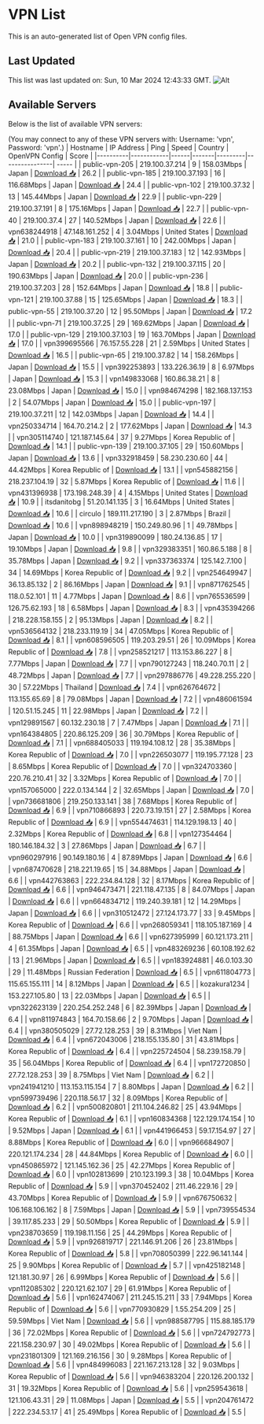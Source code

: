 # VPN List

This is an auto-generated list of Open VPN config files.

## Last Updated

This list was last updated on: Sun, 10 Mar 2024 12:43:33 GMT.
![Alt](https://repobeats.axiom.co/api/embed/186b98318ef1479477931607c1ad7d823f12451f.svg "Repobeats analytics image")

## Available Servers

Below is the list of available VPN servers:

(You may connect to any of these VPN servers with: Username: 'vpn', Password: 'vpn'.)
| Hostname | IP Address | Ping | Speed | Country | OpenVPN Config | Score |
|----------|------------|------|-------|---------|----------------| ----- |
| public-vpn-205 | 219.100.37.214 | 9 | 158.03Mbps | Japan | [Download 📥](./configs/server_0_JP.ovpn) | 26.2 |
| public-vpn-185 | 219.100.37.193 | 16 | 116.68Mbps | Japan | [Download 📥](./configs/server_1_JP.ovpn) | 24.4 |
| public-vpn-102 | 219.100.37.32 | 13 | 145.44Mbps | Japan | [Download 📥](./configs/server_2_JP.ovpn) | 22.9 |
| public-vpn-229 | 219.100.37.191 | 8 | 175.16Mbps | Japan | [Download 📥](./configs/server_3_JP.ovpn) | 22.7 |
| public-vpn-40 | 219.100.37.4 | 27 | 140.52Mbps | Japan | [Download 📥](./configs/server_4_JP.ovpn) | 22.6 |
| vpn638244918 | 47.148.161.252 | 4 | 3.04Mbps | United States | [Download 📥](./configs/server_5_US.ovpn) | 21.0 |
| public-vpn-183 | 219.100.37.161 | 10 | 242.00Mbps | Japan | [Download 📥](./configs/server_6_JP.ovpn) | 20.4 |
| public-vpn-219 | 219.100.37.183 | 12 | 142.93Mbps | Japan | [Download 📥](./configs/server_7_JP.ovpn) | 20.2 |
| public-vpn-132 | 219.100.37.115 | 20 | 190.63Mbps | Japan | [Download 📥](./configs/server_8_JP.ovpn) | 20.0 |
| public-vpn-236 | 219.100.37.203 | 28 | 152.64Mbps | Japan | [Download 📥](./configs/server_9_JP.ovpn) | 18.8 |
| public-vpn-121 | 219.100.37.88 | 15 | 125.65Mbps | Japan | [Download 📥](./configs/server_10_JP.ovpn) | 18.3 |
| public-vpn-55 | 219.100.37.20 | 12 | 95.50Mbps | Japan | [Download 📥](./configs/server_11_JP.ovpn) | 17.2 |
| public-vpn-71 | 219.100.37.25 | 29 | 169.62Mbps | Japan | [Download 📥](./configs/server_12_JP.ovpn) | 17.0 |
| public-vpn-129 | 219.100.37.103 | 19 | 163.70Mbps | Japan | [Download 📥](./configs/server_13_JP.ovpn) | 17.0 |
| vpn399695566 | 76.157.55.228 | 21 | 2.59Mbps | United States | [Download 📥](./configs/server_14_US.ovpn) | 16.5 |
| public-vpn-65 | 219.100.37.82 | 14 | 158.26Mbps | Japan | [Download 📥](./configs/server_15_JP.ovpn) | 15.5 |
| vpn392253893 | 133.226.36.19 | 8 | 6.97Mbps | Japan | [Download 📥](./configs/server_16_JP.ovpn) | 15.3 |
| vpn149833068 | 160.86.38.21 | 8 | 23.08Mbps | Japan | [Download 📥](./configs/server_17_JP.ovpn) | 15.0 |
| vpn984674298 | 182.168.137.153 | 2 | 54.07Mbps | Japan | [Download 📥](./configs/server_18_JP.ovpn) | 15.0 |
| public-vpn-197 | 219.100.37.211 | 12 | 142.03Mbps | Japan | [Download 📥](./configs/server_19_JP.ovpn) | 14.4 |
| vpn250334714 | 164.70.214.2 | 2 | 177.62Mbps | Japan | [Download 📥](./configs/server_20_JP.ovpn) | 14.3 |
| vpn305114740 | 121.187.145.64 | 37 | 9.27Mbps | Korea Republic of | [Download 📥](./configs/server_21_KR.ovpn) | 14.1 |
| public-vpn-139 | 219.100.37.105 | 29 | 150.60Mbps | Japan | [Download 📥](./configs/server_22_JP.ovpn) | 13.6 |
| vpn332918459 | 58.230.230.60 | 44 | 44.42Mbps | Korea Republic of | [Download 📥](./configs/server_23_KR.ovpn) | 13.1 |
| vpn545882156 | 218.237.104.19 | 32 | 5.87Mbps | Korea Republic of | [Download 📥](./configs/server_24_KR.ovpn) | 11.6 |
| vpn431396938 | 173.198.248.39 | 4 | 4.15Mbps | United States | [Download 📥](./configs/server_25_US.ovpn) | 10.9 |
| itsdanitobg | 51.20.141.135 | 3 | 16.64Mbps | United States | [Download 📥](./configs/server_26_US.ovpn) | 10.6 |
| circulo | 189.111.217.190 | 3 | 2.87Mbps | Brazil | [Download 📥](./configs/server_27_BR.ovpn) | 10.6 |
| vpn898948219 | 150.249.80.96 | 1 | 49.78Mbps | Japan | [Download 📥](./configs/server_28_JP.ovpn) | 10.0 |
| vpn319890099 | 180.24.136.85 | 17 | 19.10Mbps | Japan | [Download 📥](./configs/server_29_JP.ovpn) | 9.8 |
| vpn329383351 | 160.86.5.188 | 8 | 35.78Mbps | Japan | [Download 📥](./configs/server_30_JP.ovpn) | 9.2 |
| vpn337363374 | 125.142.7.100 | 34 | 14.69Mbps | Korea Republic of | [Download 📥](./configs/server_31_KR.ovpn) | 9.2 |
| vpn254649947 | 36.13.85.132 | 2 | 86.16Mbps | Japan | [Download 📥](./configs/server_32_JP.ovpn) | 9.1 |
| vpn871762545 | 118.0.52.101 | 11 | 4.77Mbps | Japan | [Download 📥](./configs/server_33_JP.ovpn) | 8.6 |
| vpn765536599 | 126.75.62.193 | 18 | 6.58Mbps | Japan | [Download 📥](./configs/server_34_JP.ovpn) | 8.3 |
| vpn435394266 | 218.228.158.155 | 2 | 95.13Mbps | Japan | [Download 📥](./configs/server_35_JP.ovpn) | 8.2 |
| vpn536564132 | 218.233.119.19 | 34 | 47.05Mbps | Korea Republic of | [Download 📥](./configs/server_36_KR.ovpn) | 8.1 |
| vpn608596505 | 119.203.29.51 | 26 | 10.09Mbps | Korea Republic of | [Download 📥](./configs/server_37_KR.ovpn) | 7.8 |
| vpn258521217 | 113.153.86.227 | 8 | 7.77Mbps | Japan | [Download 📥](./configs/server_38_JP.ovpn) | 7.7 |
| vpn790127243 | 118.240.70.11 | 2 | 48.72Mbps | Japan | [Download 📥](./configs/server_39_JP.ovpn) | 7.7 |
| vpn297886776 | 49.228.255.220 | 30 | 57.22Mbps | Thailand | [Download 📥](./configs/server_40_TH.ovpn) | 7.4 |
| vpn626764672 | 113.155.65.69 | 8 | 79.08Mbps | Japan | [Download 📥](./configs/server_41_JP.ovpn) | 7.2 |
| vpn486061594 | 120.51.15.245 | 11 | 22.98Mbps | Japan | [Download 📥](./configs/server_42_JP.ovpn) | 7.2 |
| vpn129891567 | 60.132.230.18 | 7 | 7.47Mbps | Japan | [Download 📥](./configs/server_43_JP.ovpn) | 7.1 |
| vpn164384805 | 220.86.125.209 | 36 | 30.79Mbps | Korea Republic of | [Download 📥](./configs/server_44_KR.ovpn) | 7.1 |
| vpn688405033 | 119.194.108.12 | 28 | 35.38Mbps | Korea Republic of | [Download 📥](./configs/server_45_KR.ovpn) | 7.0 |
| vpn226503077 | 119.195.77.128 | 23 | 8.65Mbps | Korea Republic of | [Download 📥](./configs/server_46_KR.ovpn) | 7.0 |
| vpn324703360 | 220.76.210.41 | 32 | 3.32Mbps | Korea Republic of | [Download 📥](./configs/server_47_KR.ovpn) | 7.0 |
| vpn157065000 | 222.0.134.144 | 2 | 32.65Mbps | Japan | [Download 📥](./configs/server_48_JP.ovpn) | 7.0 |
| vpn736681806 | 219.250.133.141 | 38 | 7.68Mbps | Korea Republic of | [Download 📥](./configs/server_49_KR.ovpn) | 6.9 |
| vpn710866893 | 220.73.19.151 | 27 | 2.58Mbps | Korea Republic of | [Download 📥](./configs/server_50_KR.ovpn) | 6.9 |
| vpn554474631 | 114.129.198.13 | 40 | 2.32Mbps | Korea Republic of | [Download 📥](./configs/server_51_KR.ovpn) | 6.8 |
| vpn127354464 | 180.146.184.32 | 3 | 27.86Mbps | Japan | [Download 📥](./configs/server_52_JP.ovpn) | 6.7 |
| vpn960297916 | 90.149.180.16 | 4 | 87.89Mbps | Japan | [Download 📥](./configs/server_53_JP.ovpn) | 6.6 |
| vpn687470628 | 218.221.19.65 | 15 | 34.88Mbps | Japan | [Download 📥](./configs/server_54_JP.ovpn) | 6.6 |
| vpn442763863 | 222.234.84.128 | 32 | 8.17Mbps | Korea Republic of | [Download 📥](./configs/server_55_KR.ovpn) | 6.6 |
| vpn946473471 | 221.118.47.135 | 8 | 84.07Mbps | Japan | [Download 📥](./configs/server_56_JP.ovpn) | 6.6 |
| vpn664834712 | 119.240.39.181 | 12 | 14.29Mbps | Japan | [Download 📥](./configs/server_57_JP.ovpn) | 6.6 |
| vpn310512472 | 27.124.173.77 | 33 | 9.45Mbps | Korea Republic of | [Download 📥](./configs/server_58_KR.ovpn) | 6.6 |
| vpn268059341 | 118.105.187.169 | 4 | 88.75Mbps | Japan | [Download 📥](./configs/server_59_JP.ovpn) | 6.6 |
| vpn627395999 | 60.121.173.211 | 4 | 61.35Mbps | Japan | [Download 📥](./configs/server_60_JP.ovpn) | 6.5 |
| vpn483269236 | 60.108.192.62 | 13 | 21.96Mbps | Japan | [Download 📥](./configs/server_61_JP.ovpn) | 6.5 |
| vpn183924881 | 46.0.103.30 | 29 | 11.48Mbps | Russian Federation | [Download 📥](./configs/server_62_RU.ovpn) | 6.5 |
| vpn611804773 | 115.65.155.111 | 14 | 8.12Mbps | Japan | [Download 📥](./configs/server_63_JP.ovpn) | 6.5 |
| kozakura1234 | 153.227.105.80 | 13 | 22.03Mbps | Japan | [Download 📥](./configs/server_64_JP.ovpn) | 6.5 |
| vpn322623139 | 220.254.252.248 | 6 | 82.39Mbps | Japan | [Download 📥](./configs/server_65_JP.ovpn) | 6.4 |
| vpn811974843 | 164.70.158.66 | 2 | 9.70Mbps | Japan | [Download 📥](./configs/server_66_JP.ovpn) | 6.4 |
| vpn380505029 | 27.72.128.253 | 39 | 8.31Mbps | Viet Nam | [Download 📥](./configs/server_67_VN.ovpn) | 6.4 |
| vpn672043006 | 218.155.135.80 | 31 | 43.81Mbps | Korea Republic of | [Download 📥](./configs/server_68_KR.ovpn) | 6.4 |
| vpn225724504 | 58.239.158.79 | 35 | 56.04Mbps | Korea Republic of | [Download 📥](./configs/server_69_KR.ovpn) | 6.4 |
| vpn172720850 | 27.72.128.253 | 39 | 8.75Mbps | Viet Nam | [Download 📥](./configs/server_70_VN.ovpn) | 6.2 |
| vpn241941210 | 113.153.115.154 | 7 | 8.80Mbps | Japan | [Download 📥](./configs/server_71_JP.ovpn) | 6.2 |
| vpn599739496 | 220.118.56.17 | 32 | 8.09Mbps | Korea Republic of | [Download 📥](./configs/server_72_KR.ovpn) | 6.2 |
| vpn500820801 | 211.104.246.82 | 25 | 43.94Mbps | Korea Republic of | [Download 📥](./configs/server_73_KR.ovpn) | 6.1 |
| vpn160834368 | 122.129.174.154 | 10 | 9.52Mbps | Japan | [Download 📥](./configs/server_74_JP.ovpn) | 6.1 |
| vpn441966453 | 59.17.154.97 | 27 | 8.88Mbps | Korea Republic of | [Download 📥](./configs/server_75_KR.ovpn) | 6.0 |
| vpn966684907 | 220.121.174.234 | 28 | 44.84Mbps | Korea Republic of | [Download 📥](./configs/server_76_KR.ovpn) | 6.0 |
| vpn450865972 | 121.145.162.36 | 25 | 42.27Mbps | Korea Republic of | [Download 📥](./configs/server_77_KR.ovpn) | 6.0 |
| vpn102813699 | 210.123.199.3 | 38 | 10.04Mbps | Korea Republic of | [Download 📥](./configs/server_78_KR.ovpn) | 5.9 |
| vpn370452402 | 211.46.229.16 | 29 | 43.70Mbps | Korea Republic of | [Download 📥](./configs/server_79_KR.ovpn) | 5.9 |
| vpn676750632 | 106.168.106.162 | 8 | 7.59Mbps | Japan | [Download 📥](./configs/server_80_JP.ovpn) | 5.9 |
| vpn739554534 | 39.117.85.233 | 29 | 50.50Mbps | Korea Republic of | [Download 📥](./configs/server_81_KR.ovpn) | 5.9 |
| vpn238703659 | 119.198.11.156 | 25 | 44.29Mbps | Korea Republic of | [Download 📥](./configs/server_82_KR.ovpn) | 5.9 |
| vpn926819717 | 221.146.91.206 | 26 | 23.81Mbps | Korea Republic of | [Download 📥](./configs/server_83_KR.ovpn) | 5.8 |
| vpn708050399 | 222.96.141.144 | 25 | 9.90Mbps | Korea Republic of | [Download 📥](./configs/server_84_KR.ovpn) | 5.7 |
| vpn425182148 | 121.181.30.97 | 26 | 6.99Mbps | Korea Republic of | [Download 📥](./configs/server_85_KR.ovpn) | 5.6 |
| vpn112085302 | 220.121.62.107 | 29 | 61.91Mbps | Korea Republic of | [Download 📥](./configs/server_86_KR.ovpn) | 5.6 |
| vpn162474067 | 211.245.15.211 | 33 | 7.94Mbps | Korea Republic of | [Download 📥](./configs/server_87_KR.ovpn) | 5.6 |
| vpn770930829 | 1.55.254.209 | 25 | 59.59Mbps | Viet Nam | [Download 📥](./configs/server_88_VN.ovpn) | 5.6 |
| vpn988587795 | 115.88.185.179 | 36 | 72.02Mbps | Korea Republic of | [Download 📥](./configs/server_89_KR.ovpn) | 5.6 |
| vpn724792773 | 221.158.230.97 | 30 | 49.02Mbps | Korea Republic of | [Download 📥](./configs/server_90_KR.ovpn) | 5.6 |
| vpn231801309 | 121.169.216.156 | 30 | 9.28Mbps | Korea Republic of | [Download 📥](./configs/server_91_KR.ovpn) | 5.6 |
| vpn484996083 | 221.167.213.128 | 32 | 9.03Mbps | Korea Republic of | [Download 📥](./configs/server_92_KR.ovpn) | 5.6 |
| vpn946383204 | 220.126.200.132 | 31 | 19.32Mbps | Korea Republic of | [Download 📥](./configs/server_93_KR.ovpn) | 5.6 |
| vpn259543618 | 121.106.43.31 | 29 | 11.08Mbps | Japan | [Download 📥](./configs/server_94_JP.ovpn) | 5.5 |
| vpn204761472 | 222.234.53.17 | 41 | 25.49Mbps | Korea Republic of | [Download 📥](./configs/server_95_KR.ovpn) | 5.5 |
